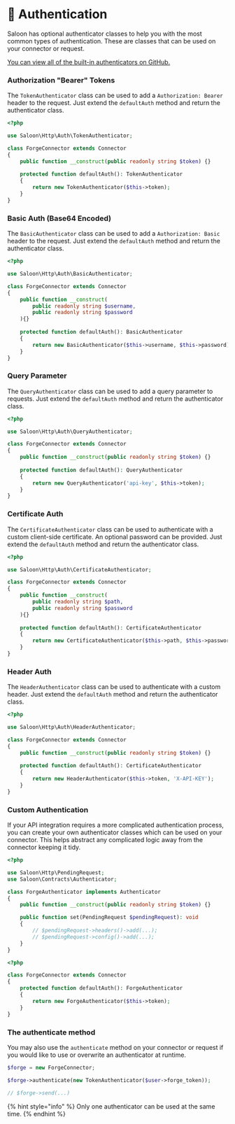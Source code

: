# 🔐 Authentication

Saloon has optional authenticator classes to help you with the most common types of authentication. These are classes that can be used on your connector or request.

[You can view all of the built-in authenticators on GitHub.](https://github.com/saloonphp/saloon/tree/v3/src/Http/Auth)

### Authorization "Bearer" Tokens

The `TokenAuthenticator` class can be used to add a `Authorization: Bearer` header to the request. Just extend the `defaultAuth` method and return the authenticator class.

```php
<?php

use Saloon\Http\Auth\TokenAuthenticator;

class ForgeConnector extends Connector
{
    public function __construct(public readonly string $token) {}
    
    protected function defaultAuth(): TokenAuthenticator
    {
        return new TokenAuthenticator($this->token);
    }
}
```

### Basic Auth (Base64 Encoded)

The `BasicAuthenticator` class can be used to add a `Authorization: Basic` header to the request. Just extend the `defaultAuth` method and return the authenticator class.

```php
<?php

use Saloon\Http\Auth\BasicAuthenticator;

class ForgeConnector extends Connector
{
    public function __construct(
        public readonly string $username,
        public readonly string $password
    ){}
    
    protected function defaultAuth(): BasicAuthenticator
    {
        return new BasicAuthenticator($this->username, $this->password);
    }
}
```

### Query Parameter

The `QueryAuthenticator` class can be used to add a query parameter to requests. Just extend the `defaultAuth` method and return the authenticator class.

```php
<?php

use Saloon\Http\Auth\QueryAuthenticator;

class ForgeConnector extends Connector
{
    public function __construct(public readonly string $token) {}
    
    protected function defaultAuth(): QueryAuthenticator
    {
        return new QueryAuthenticator('api-key', $this->token);
    }
}
```

### Certificate Auth

The `CertificateAuthenticator` class can be used to authenticate with a custom client-side certificate. An optional password can be provided.  Just extend the `defaultAuth` method and return the authenticator class.

```php
<?php

use Saloon\Http\Auth\CertificateAuthenticator;

class ForgeConnector extends Connector
{
    public function __construct(
        public readonly string $path,
        public readonly string $password
    ){}
    
    protected function defaultAuth(): CertificateAuthenticator
    {
        return new CertificateAuthenticator($this->path, $this->password);
    }
}
```

### Header Auth

The `HeaderAuthenticator` class can be used to authenticate with a custom header. Just extend the `defaultAuth` method and return the authenticator class.

```php
<?php

use Saloon\Http\Auth\HeaderAuthenticator;

class ForgeConnector extends Connector
{
    public function __construct(public readonly string $token) {}
    
    protected function defaultAuth(): CertificateAuthenticator
    {
        return new HeaderAuthenticator($this->token, 'X-API-KEY');
    }
}
```

### Custom Authentication

If your API integration requires a more complicated authentication process, you can create your own authenticator classes which can be used on your connector. This helps abstract any complicated logic away from the connector keeping it tidy.

```php
<?php

use Saloon\Http\PendingRequest;
use Saloon\Contracts\Authenticator;

class ForgeAuthenticator implements Authenticator
{
    public function __construct(public readonly string $token) {}

    public function set(PendingRequest $pendingRequest): void
    {
        // $pendingRequest->headers()->add(...);
        // $pendingRequest->config()->add(...);
    }
}
```

```php
<?php

class ForgeConnector extends Connector
{
    protected function defaultAuth(): ForgeAuthenticator
    {
        return new ForgeAuthenticator($this->token);
    }
}
```

### The authenticate method

You may also use the `authenticate` method on your connector or request if you would like to use or overwrite an authenticator at runtime.

```php
$forge = new ForgeConnector;

$forge->authenticate(new TokenAuthenticator($user->forge_token));

// $forge->send(...)
```

{% hint style="info" %}
Only one authenticator can be used at the same time.
{% endhint %}
